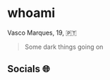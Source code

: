 # whoami
Vasco Marques, 19, :portugal: <br>
> Some dark things going on

## Socials :globe_with_meridians:
<p href = "https://www.linkedin.com/in/vascojtmarques/" align="center">
    <img alt="" src=https://www.google.com/url?sa=i&url=https%3A%2F%2Fcommons.wikimedia.org%2Fwiki%2FFile%3ALinkedin.svg&psig=AOvVaw3_rs-osw2DGorBKJSfKdBj&ust=1704841729320000&source=images&cd=vfe&ved=0CBIQjRxqFwoTCMC5mL_0zoMDFQAAAAAdAAAAABAE">
</p>





